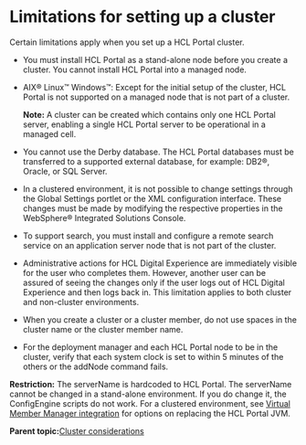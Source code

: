 # Limitations for setting up a cluster

Certain limitations apply when you set up a HCL Portal cluster.

-   You must install HCL Portal as a stand-alone node before you create a cluster. You cannot install HCL Portal into a managed node.
-   AIX® Linux™ Windows™: Except for the initial setup of the cluster, HCL Portal is not supported on a managed node that is not part of a cluster.

    **Note:** A cluster can be created which contains only one HCL Portal server, enabling a single HCL Portal server to be operational in a managed cell.

-   You cannot use the Derby database. The HCL Portal databases must be transferred to a supported external database, for example: DB2®, Oracle, or SQL Server.
-   In a clustered environment, it is not possible to change settings through the Global Settings portlet or the XML configuration interface. These changes must be made by modifying the respective properties in the WebSphere® Integrated Solutions Console.
-   To support search, you must install and configure a remote search service on an application server node that is not part of the cluster.
-   Administrative actions for HCL Digital Experience are immediately visible for the user who completes them. However, another user can be assured of seeing the changes only if the user logs out of HCL Digital Experience and then logs back in. This limitation applies to both cluster and non-cluster environments.
-   When you create a cluster or a cluster member, do not use spaces in the cluster name or the cluster member name.
-   For the deployment manager and each HCL Portal node to be in the cluster, verify that each system clock is set to within 5 minutes of the others or the addNode command fails.

**Restriction:** The serverName is hardcoded to HCL Portal. The serverName cannot be changed in a stand-alone environment. If you do change it, the ConfigEngine scripts do not work. For a clustered environment, see [Virtual Member Manager integration](plan_vmm_int.md) for options on replacing the HCL Portal JVM.

**Parent topic:**[Cluster considerations](../plan/plan_clus_ovr.md)

